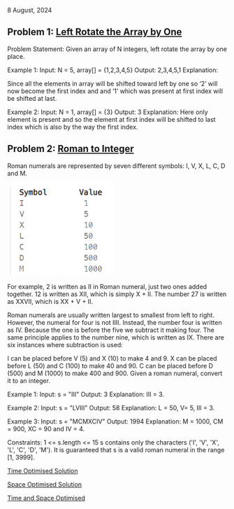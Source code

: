 8 August, 2024

## Problem 1: [Left Rotate the Array by One](https://takeuforward.org/data-structure/left-rotate-the-array-by-one/)

Problem Statement: Given an array of N integers, left rotate the array by one place.

Example 1:
Input:
 N = 5, array[] = {1,2,3,4,5}
Output:
 2,3,4,5,1
Explanation:
 
Since all the elements in array will be shifted 
toward left by one so ‘2’ will now become the 
first index and and ‘1’ which was present at 
first index will be shifted at last.


Example 2:
Input:
 N = 1, array[] = {3}
Output:
 3
Explanation:
 Here only element is present and so 
the element at first index will be shifted to 
last index which is also by the way the first index.



## Problem 2: [Roman to Integer](https://leetcode.com/problems/roman-to-integer/)

Roman numerals are represented by seven different symbols: I, V, X, L, C, D and M.

![alt text](image.png)

For example, 2 is written as II in Roman numeral, just two ones added together. 12 is written as XII, which is simply X + II. The number 27 is written as XXVII, which is XX + V + II.

Roman numerals are usually written largest to smallest from left to right. However, the numeral for four is not IIII. Instead, the number four is written as IV. Because the one is before the five we subtract it making four. The same principle applies to the number nine, which is written as IX. There are six instances where subtraction is used:

I can be placed before V (5) and X (10) to make 4 and 9. 
X can be placed before L (50) and C (100) to make 40 and 90. 
C can be placed before D (500) and M (1000) to make 400 and 900.
Given a roman numeral, convert it to an integer.

Example 1:
Input: s = "III"
Output: 3
Explanation: III = 3.

Example 2:
Input: s = "LVIII"
Output: 58
Explanation: L = 50, V= 5, III = 3.

Example 3:
Input: s = "MCMXCIV"
Output: 1994
Explanation: M = 1000, CM = 900, XC = 90 and IV = 4.

Constraints:
1 <= s.length <= 15
s contains only the characters ('I', 'V', 'X', 'L', 'C', 'D', 'M').
It is guaranteed that s is a valid roman numeral in the range [1, 3999].

[Time Optimised Solution](https://leetcode.com/problems/roman-to-integer/submissions/1355733553)

[Space Optimised Solution](https://leetcode.com/problems/roman-to-integer/submissions/1355696054)

[Time and Space Optimised](https://leetcode.com/problems/roman-to-integer/submissions/1355738767)